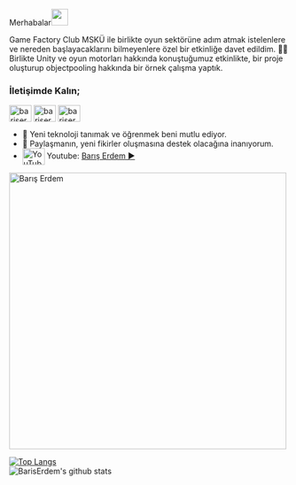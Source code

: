 Merhabalar<img src="https://raw.githubusercontent.com/iampavangandhi/iampavangandhi/master/gifs/Hi.gif" width="30px"> 

Game Factory Club MSKÜ ile birlikte oyun sektörüne adım atmak istelenlere ve nereden başlayacaklarını bilmeyenlere özel bir etkinliğe davet edildim. 🚀👾
Birlikte Unity ve oyun motorları hakkında konuştuğumuz etkinlikte, bir proje oluşturup objectpooling hakkında bir örnek çalışma yaptık.

<h3 align="left">İletişimde Kalın;</h3>
<p align="left">
<a href="https://twitter.com/bariserdem81" target="blank"><img align="center" src="https://raw.githubusercontent.com/rahuldkjain/github-profile-readme-generator/master/src/images/icons/Social/twitter.svg" alt="bariserdem81" height="30" width="40" /></a>
<a href="https://linkedin.com/in/bariserdem" target="blank"><img align="center" src="https://raw.githubusercontent.com/rahuldkjain/github-profile-readme-generator/master/src/images/icons/Social/linked-in-alt.svg" alt="bariserdem" height="30" width="40" /></a>
<a href="https://instagram.com/bariserdem81" target="blank"><img align="center" src="https://raw.githubusercontent.com/rahuldkjain/github-profile-readme-generator/master/src/images/icons/Social/instagram.svg" alt="bariserdem81" height="30" width="40" /></a>
</p>

- 🔭 Yeni teknoloji tanımak ve öğrenmek beni mutlu ediyor.
- 🌱 Paylaşmanın, yeni fikirler oluşmasına destek olacağına inanıyorum.
- <a><img align="center" src="https://raw.githubusercontent.com/rahuldkjain/github-profile-readme-generator/master/src/images/icons/Social/youtube.svg" alt="YouTube" height="30" width="40" /></a> Youtube: [Barış Erdem ▶️](https://www.youtube.com/@BarisErdem)

<a><img align="center" src="https://media.licdn.com/dms/image/D4D22AQH-woxx92n2dg/feedshare-shrink_800/0/1703000047979?e=1706140800&v=beta&t=3L1ZL9uKHhhp2YuRzN6kHnlxmsX7F2O7_wzbZULvKAY" alt="Barış Erdem" height="500" width="500" /></a>

[![Top Langs](https://github-readme-stats.vercel.app/api/top-langs/?username=bariserdem&layout=compact)](https://github.com/bariserdem/github-readme-stats)
  <br>
![BarisErdem's github stats](https://github-readme-stats.vercel.app/api?username=bariserdem&show_icons=true&theme=default)
